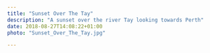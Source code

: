 ```yaml
---
title: "Sunset Over The Tay"
description: "A sunset over the river Tay looking towards Perth"
date: 2018-08-27T14:08:22+01:00
photo: "Sunset_Over_The_Tay.jpg"

---
```

